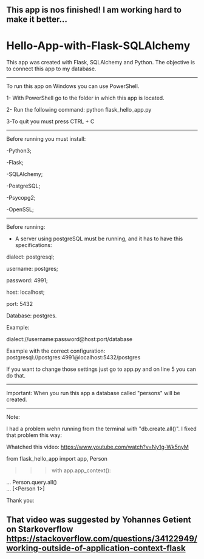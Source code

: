 This app is nos finished! I am working hard to make it better...
----------------------------------------------------------------
# Hello-App-with-Flask-SQLAlchemy
This app was created with Flask, SQLAlchemy and Python. The objective is to connect this app to my database.

--------------------------------------------------------------

To run this app on Windows you can use PowerShell.

1- With PowerShell go to the folder in which this app is located.

2- Run the following command: python flask_hello_app.py

3-To quit you must press CTRL + C

----------------------------------------------------------------

Before running you must install:

-Python3;

-Flask;

-SQLAlchemy;

-PostgreSQL;

-Psycopg2;

-OpenSSL;

-------------------------------------------------------------------

Before running:

- A server using postgreSQL must be running, and it has to have this specifications: 

dialect: postgresql;

username: postgres;

password: 4991;

host: localhost;

port: 5432

Database: postgres.

Example:

dialect://username:password@host:port/database 

Example with the correct configuration: postgresql://postgres:4991@localhost:5432/postgres

If you want to change those settings just go to app.py and on line 5 you can do that.

-----------------------------------------------------------------
Important:
When you run this app a database called "persons" will be created.

--------------------------------------------------------------------
Note: 

I had a problem wehn running from the terminal with "db.create.all()". I fixed that problem this way:

Whatched this video: https://www.youtube.com/watch?v=Ny1g-Wk5nyM

from flask_hello_app import app, Person

>>> with app.app_context():          

...  Person.query.all()  
...
[<Person 1>]


Thank you: 

That video was suggested by Yohannes Getient on Starkoverflow https://stackoverflow.com/questions/34122949/working-outside-of-application-context-flask
------------------------------------------------------------------------------------------
